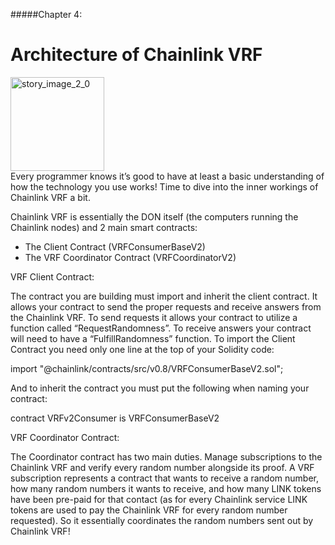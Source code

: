 #####Chapter 4:

# Architecture of Chainlink VRF

<ContentWrapp>
  <div class="imgContainer">
    <img alt="story_image_2_0" src="/images/chapter/man.svg" width="150px" height="150px">
  </div>

  <div class="itemsContainer">
    <div class="item-text">
     Every programmer knows it’s good to have at least a basic understanding of how the technology you use works! Time to dive into the inner workings of Chainlink VRF a bit.
    </div>
  </div>
</ContentWrapp>

Chainlink VRF is essentially the DON itself (the computers running the Chainlink nodes) and 2 main smart contracts:

- The Client Contract (VRFConsumerBaseV2)
- The VRF Coordinator Contract (VRFCoordinatorV2)

VRF Client Contract:

The contract you are building must import and inherit the client contract. It allows your contract to send the proper requests and receive answers from the Chainlink VRF. To send requests it allows your contract to utilize a function called “RequestRandomness”. To receive answers your contract will need to have a “FulfillRandomness” function. To import the Client Contract you need only one line at the top of your Solidity code:

<Highlight class="language-javascript">
import "@chainlink/contracts/src/v0.8/VRFConsumerBaseV2.sol";
</Highlight>

And to inherit the contract you must put the following when naming your contract:

<Highlight class="language-javascript">
contract VRFv2Consumer is VRFConsumerBaseV2
</Highlight>

VRF Coordinator Contract:

The Coordinator contract has two main duties. Manage subscriptions to the Chainlink VRF and verify every random number alongside its proof. A VRF subscription represents a contract that wants to receive a random number, how many random numbers it wants to receive, and how many LINK tokens have been pre-paid for that contact (as for every Chainlink service LINK tokens are used to pay the Chainlink VRF for every random number requested). So it essentially coordinates the random numbers sent out by Chainlink VRF!

